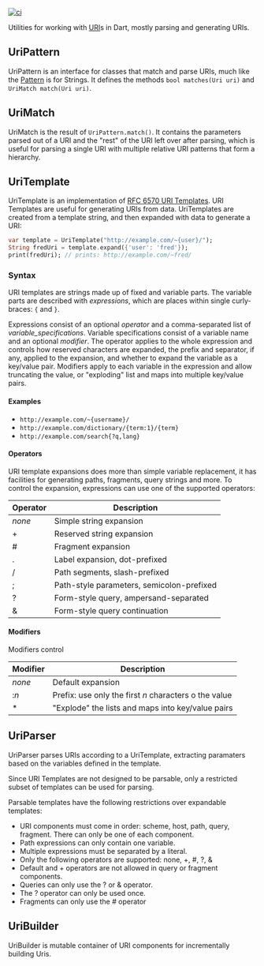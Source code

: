 [![ci](https://github.com/google/uri.dart/workflows/ci/badge.svg?branch=master)](https://github.com/google/uri.dart/actions?query=branch%3Amaster)

Utilities for working with [URI][uri]s in Dart, mostly parsing and generating URIs.

[uri]: https://api.dart.dev/stable/dart-core/Uri-class.html

## UriPattern

UriPattern is an interface for classes that match and parse URIs, much like the [Pattern][pattern] is for Strings. It defines the methods `bool matches(Uri uri)` and `UriMatch match(Uri uri)`.

[pattern]: https://api.dart.dev/stable/dart-core/Pattern-class.html

## UriMatch

UriMatch is the result of `UriPattern.match()`. It contains the parameters parsed out of a URI and the "rest" of the URI left over after parsing, which is useful for parsing a single URI with multiple relative URI patterns that form a hierarchy.

## UriTemplate

UriTemplate is an implementation of [RFC 6570 URI Templates][rfc6570]. URI Templates are useful for generating URIs from data. UriTemplates are created from a template string, and then expanded with data to generate a URI:

```dart
var template = UriTemplate("http://example.com/~{user}/");
String fredUri = template.expand({'user': 'fred'});
print(fredUri); // prints: http://example.com/~fred/
```

### Syntax

URI templates are strings made up of fixed and variable parts. The variable parts are described with _expressions_, which are places within single curly-braces: `{` and `}`.

Expressions consist of an optional _operator_ and a comma-separated list of _variable_specifications_. Variable specifications consist of a variable name and an optional _modifier_. The operator applies to the whole expression and controls how reserved characters are expanded, the prefix and separator, if any, applied to the expansion, and whether to expand the variable as a key/value pair. Modifiers apply to each variable in the expression and allow truncating the value, or "exploding" list and maps into multiple key/value pairs.

#### Examples

  * `http://example.com/~{username}/`
  * `http://example.com/dictionary/{term:1}/{term}`
  * `http://example.com/search{?q,lang}`

#### Operators

URI template expansions does more than simple variable replacement, it has facilities for generating paths, fragments, query strings and more. To control the expansion, expressions can use one of the supported operators:

| Operator | Description                               |
|----------|-------------------------------------------|
| _none_   | Simple string expansion                   |
| +        | Reserved string expansion                 |
| #        | Fragment expansion                        |
| .        | Label expansion, dot-prefixed             |
| /        | Path segments, slash-prefixed             |
| ;        | Path-style parameters, semicolon-prefixed |
| ?        | Form-style query, ampersand-separated     |
| &        | Form-style query continuation             |


#### Modifiers

Modifiers control 

| Modifier | Description                                           |
|----------|-------------------------------------------------------|
| _none_   | Default expansion                                     |
| :_n_     | Prefix: use only the first _n_ characters o the value |
| *        | "Explode" the lists and maps into key/value pairs     |


[rfc6570]: http://tools.ietf.org/html/rfc6570

## UriParser

UriParser parses URIs according to a UriTemplate, extracting paramaters based on the variables defined in the template.

Since URI Templates are not designed to be parsable, only a restricted subset of templates can be used for parsing.

Parsable templates have the following restrictions over expandable templates:

   * URI components must come in order: scheme, host, path, query, fragment.
     There can only be one of each component.
   * Path expressions can only contain one variable.
   * Multiple expressions must be separated by a literal.
   * Only the following operators are supported: none, +, #, ?, &
   * Default and + operators are not allowed in query or fragment components.
   * Queries can only use the ? or & operator.
   * The ? operator can only be used once.
   * Fragments can only use the # operator
 
## UriBuilder

UriBuilder is mutable container of URI components for incrementally building Uris.
